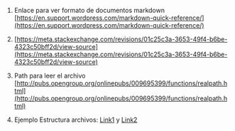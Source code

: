 1. Enlace para ver formato de documentos markdown [https://en.support.wordpress.com/markdown-quick-reference/](https://en.support.wordpress.com/markdown-quick-reference/)

2. [https://meta.stackexchange.com/revisions/01c25c3a-3653-49f4-b6be-4323c50bff2d/view-source](https://meta.stackexchange.com/revisions/01c25c3a-3653-49f4-b6be-4323c50bff2d/view-source)

3. Path para leer el archivo [http://pubs.opengroup.org/onlinepubs/009695399/functions/realpath.html](http://pubs.opengroup.org/onlinepubs/009695399/functions/realpath.html)

4. Ejemplo Estructura archivos: [Link1](http://www.c4learn.com/c-programming/c-file-structure-and-file-pointer/) y [Link2](https://stackoverflow.com/questions/27087483/how-to-resolve-git-pull-fatal-unable-to-access-https-github-com-empty)
